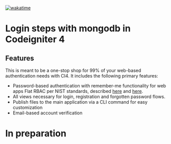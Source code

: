 [![wakatime](https://wakatime.com/badge/user/beb0631c-83fa-42d1-9a00-7239a892456c/project/3c3c11cb-bd8a-476a-998c-5264e9deedea.svg)](https://wakatime.com/badge/user/beb0631c-83fa-42d1-9a00-7239a892456c/project/3c3c11cb-bd8a-476a-998c-5264e9deedea)

# Login steps with mongodb in Codeigniter 4

## Features

This is meant to be a one-stop shop for 99% of your web-based authentication needs with CI4. It includes the following primary features:

<ul>
<li>Password-based authentication with remember-me functionality for web apps
Flat RBAC per NIST standards, described <a href="https://csrc.nist.gov/Projects/Role-Based-Access-Control">here</a> and <a href="https://www.semanticscholar.org/paper/A-formal-model-for-flat-role-based-access-control-Khayat-Abdallah/aeb1e9676e2d7694f268377fc22bdb510a13fab7?p2df">here</a>.</li>
<li>All views necessary for login, registration and forgotten password flows.</li>
<li>Publish files to the main application via a CLI command for easy customization</li>
<li>Email-based account verification</li>
</ul>

# In preparation
